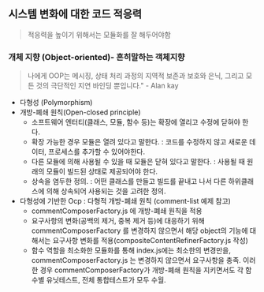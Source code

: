 ## 시스템 변화에 대한 코드 적응력
> 적응력을 높이기 위해서는 모듈화를 잘 해두어야함

### 개체 지향 (Object-oriented)- 흔히말하는 객체지향
> 나에게 OOP는 메시징, 상태 처리 과정의 지역적 보존과 보호와 은닉, 그리고 모든 것의 극단적인 지연 바인딩 뿐입니다." - Alan kay
- 다형성 (Polymorphism)
- 개방-폐쇄 원칙(Open-closed principle)
    - 소프트웨어 엔터티(클래스, 모듈, 함수 등)는 확장에 열리고 수정에 닫혀야 한다.
    - 확장 가능한 경우 모듈은 열려 있다고 말한다. : 코드를 수정하지 않고 새로운 데이터, 프로세스를 추가할 수 있어야한다.
    - 다른 모듈에 의해 사용될 수 있을 때 모듈은 닫혀 있다고 말한다. : 사용될 때 원래의 모듈이 빌드된 상태로 제공되어야 한다.
    - 상속을 염두한 정의. : 어떤 클래스를 만들고 빌드를 끝내고 나서 다른 하위클래스에 의해 상속되어 사용되는 것을 고려한 정의.
- 다형성에 기반한 Ocp : 다형적 개방-폐쇄 원칙 (comment-list 예제 참고)
    - commentComposerFactory.js 에 개방-폐쇄 원칙을 적용
    - 요구사항의 변화(공백의 제거, 중복 제거 등)에 대응하기 위해 commentComposerFactory 를 변경하지 않으면서
    해당 object의 기능에 대해서는 요구사항 변화를 적용(compositeContentRefinerFactory.js 작성)
    - 함수 역할을 최소화한 모듈화를 통해 index.js에는 최소한의 변경만을, commentComposerFactory.js 는 변경하지 않으면서
    요구사항을 충족. 이러한 경우 commentComposerFactory가 개방-폐쇄 원칙을 지키면서도 각 함수별 유닛테스트, 전체 통합테스트가 모두 수월.
